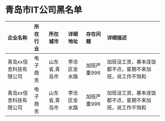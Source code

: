 # 青岛市IT公司黑名单

| 企业名称 | 所在行业 | 所在城市 | 详细地址 | 存在问题 | 详细描述 |
| :----- | :------ | :------ | :------ | :----- | :------ |
青岛xx信息科技有限公司|电子商务|山东省,青岛市|李沧区金水路|加班严重996|加班没工资，基本连饭都不点，星期不来加班，说工作不饱和
青岛xx信息科技有限公司|电子商务|山东省,青岛市|李沧区金水路|加班严重996|加班没工资，基本连饭都不点，星期不来加班，说工作不饱和
